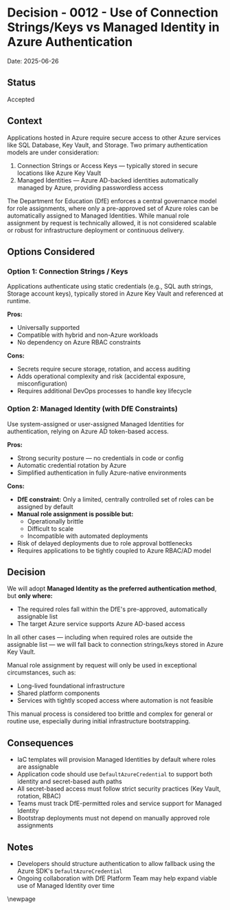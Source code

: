 # Decision - 0012 - Use of Connection Strings/Keys vs Managed Identity in Azure Authentication

Date: 2025-06-26

## Status

Accepted

## Context

Applications hosted in Azure require secure access to other Azure services like SQL Database, Key Vault, and Storage. Two primary authentication models are under consideration:

1. Connection Strings or Access Keys — typically stored in secure locations like Azure Key Vault
2. Managed Identities — Azure AD-backed identities automatically managed by Azure, providing passwordless access

The Department for Education (DfE) enforces a central governance model for role assignments, where only a pre-approved set of Azure roles can be automatically assigned to Managed Identities. While manual role assignment by request is technically allowed, it is not considered scalable or robust for infrastructure deployment or continuous delivery.

## Options Considered

### Option 1: Connection Strings / Keys

Applications authenticate using static credentials (e.g., SQL auth strings, Storage account keys), typically stored in Azure Key Vault and referenced at runtime.

**Pros:**

- Universally supported
- Compatible with hybrid and non-Azure workloads
- No dependency on Azure RBAC constraints

**Cons:**

- Secrets require secure storage, rotation, and access auditing
- Adds operational complexity and risk (accidental exposure, misconfiguration)
- Requires additional DevOps processes to handle key lifecycle

### Option 2: Managed Identity (with DfE Constraints)

Use system-assigned or user-assigned Managed Identities for authentication, relying on Azure AD token-based access.

**Pros:**

- Strong security posture — no credentials in code or config
- Automatic credential rotation by Azure
- Simplified authentication in fully Azure-native environments

**Cons:**

- **DfE constraint:** Only a limited, centrally controlled set of roles can be assigned by default
- **Manual role assignment is possible but:**
   - Operationally brittle
   - Difficult to scale
   - Incompatible with automated deployments
- Risk of delayed deployments due to role approval bottlenecks
- Requires applications to be tightly coupled to Azure RBAC/AD model

## Decision

We will adopt **Managed Identity as the preferred authentication method**, but **only where:**

- The required roles fall within the DfE's pre-approved, automatically assignable list
- The target Azure service supports Azure AD-based access

In all other cases — including when required roles are outside the assignable list — we will fall back to connection strings/keys stored in Azure Key Vault.

Manual role assignment by request will only be used in exceptional circumstances, such as:

- Long-lived foundational infrastructure
- Shared platform components
- Services with tightly scoped access where automation is not feasible

This manual process is considered too brittle and complex for general or routine use, especially during initial infrastructure bootstrapping.

## Consequences

- IaC templates will provision Managed Identities by default where roles are assignable
- Application code should use `DefaultAzureCredential` to support both identity and secret-based auth paths
- All secret-based access must follow strict security practices (Key Vault, rotation, RBAC)
- Teams must track DfE-permitted roles and service support for Managed Identity
- Bootstrap deployments must not depend on manually approved role assignments

## Notes

- Developers should structure authentication to allow fallback using the Azure SDK's `DefaultAzureCredential`
- Ongoing collaboration with DfE Platform Team may help expand viable use of Managed Identity over time

<!-- Leave the rest of this page blank -->
\newpage
